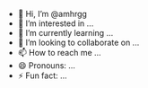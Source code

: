 - 👋 Hi, I’m @amhrgg
- 👀 I’m interested in ...
- 🌱 I’m currently learning ...
- 💞️ I’m looking to collaborate on ...
- 📫 How to reach me ...
- 😄 Pronouns: ...
- ⚡ Fun fact: ...

<!---
amhrgg/amhrgg is a ✨ special ✨ repository because its `README.md` (this file) appears on your GitHub profile.
You can click the Preview link to take a look at your changes.
--->
